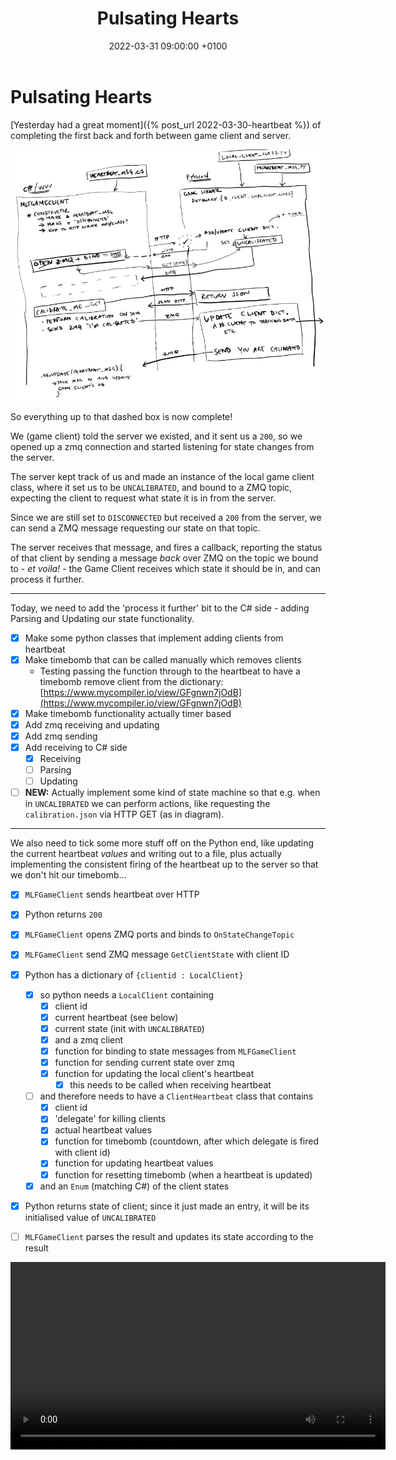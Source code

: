 ﻿---
layout: post
title:  "Pulsating Hearts"
date:   2022-03-31 09:00:00 +0100
categories: evolver
---


# Pulsating Hearts

[Yesterday had a great moment]({% post_url 2022-03-30-heartbeat %}) of completing the first back and forth between game client and server.

<a href="/docs/assets/images/heartbeat/hb_comms.png">
<img src="/docs/assets/images/heartbeat/hb_comms.png" width="600" alt="heartbeat comms">
</a>

So everything up to that dashed box is now complete! 

We (game client) told the server we existed, and it sent us a `200`, so we opened up a zmq connection and started listening for state changes from the server. 

The server kept track of us and made an instance of the local game client class, where it set us to be `UNCALIBRATED`, and bound to a ZMQ topic, expecting the client to request what state it is in from the server. 

Since we are still set to `DISCONNECTED` but received a `200` from the server, we can send a ZMQ message requesting our state on that topic. 

The server receives that message, and fires a callback, reporting the status of that client by sending a message _back_ over ZMQ on the topic we bound to - _et voila!_ - the Game Client receives which state it should be in, and can process it further.

---

Today, we need to add the 'process it further' bit to the C# side - adding Parsing and Updating our state functionality.

- [x] Make some python classes that implement adding clients from heartbeat
- [x] Make timebomb that can be called manually which removes clients
  - Testing passing the function through to the heartbeat to have a timebomb remove client from the dictionary: [https://www.mycompiler.io/view/GFgnwn7jOdB](https://www.mycompiler.io/view/GFgnwn7jOdB)
- [x] Make timebomb functionality actually timer based
- [x] Add zmq receiving and updating
- [x] Add zmq sending 
- [x] Add receiving to C# side
  - [x] Receiving
  - [ ] Parsing
  - [ ] Updating
- [ ] **NEW:** Actually implement some kind of state machine so that e.g. when in `UNCALIBRATED` we can perform actions, like requesting the `calibration.json` via HTTP GET (as in diagram).

---

We also need to tick some more stuff off on the Python end, like updating the current heartbeat _values_ and writing out to a file, plus actually implementing the consistent firing of the heartbeat up to the server so that we don't hit our timebomb...  

- [x] `MLFGameClient` sends heartbeat over HTTP
- [x] Python returns `200`
- [x] `MLFGameClient` opens ZMQ ports and binds to `OnStateChangeTopic`
- [x] `MLFGameClient` send ZMQ message `GetClientState` with client ID
- [x] Python has a dictionary of `{clientid : LocalClient}`
  - [x] so python needs a `LocalClient` containing
    - [x] client id
    - [x] current heartbeat (see below)
    - [x] current state (init with `UNCALIBRATED`)
    - [x] and a zmq client
    - [x] function for binding to state messages from `MLFGameClient`
    - [x] function for sending current state over zmq
    - [x] function for updating the local client's heartbeat
      - [x] this needs to be called when receiving heartbeat
  - [ ] and therefore needs to have a `ClientHeartbeat` class that contains
    - [x] client id
    - [x] 'delegate' for killing clients
    - [x] actual heartbeat values
    - [x] function for timebomb (countdown, after which delegate is fired with client id)
    - [x] function for updating heartbeat values
    - [x] function for resetting timebomb (when a heartbeat is updated)
  - [x] and an `Enum` (matching C#) of the client states
- [x] Python returns state of client; since it just made an entry, it will be its initialised value of `UNCALIBRATED`
- [ ] `MLFGameClient` parses the result and updates its state according to the result


<video controls width="600">
    <source src="/docs/assets/videos/2022-03-31 11-52-00-1.webm" 
            type="video/webm">
</video>

